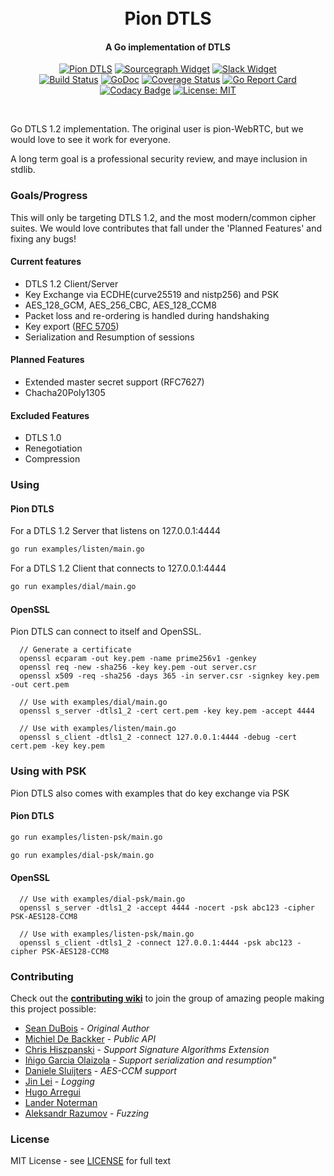 <h1 align="center">
  <br>
  Pion DTLS
  <br>
</h1>
<h4 align="center">A Go implementation of DTLS</h4>
<p align="center">
  <a href="https://pion.ly"><img src="https://img.shields.io/badge/pion-dtls-gray.svg?longCache=true&colorB=brightgreen" alt="Pion DTLS"></a>
  <a href="https://sourcegraph.com/github.com/pion/dtls/pkg/dtls?badge"><img src="https://sourcegraph.com/github.com/pion/dtls/pkg/dtls/-/badge.svg" alt="Sourcegraph Widget"></a>
  <a href="https://pion.ly/slack"><img src="https://img.shields.io/badge/join-us%20on%20slack-gray.svg?longCache=true&logo=slack&colorB=brightgreen" alt="Slack Widget"></a>
  <br>
  <a href="https://travis-ci.org/pion/dtls"><img src="https://travis-ci.org/pion/dtls.svg?branch=master" alt="Build Status"></a>
  <a href="https://godoc.org/github.com/pion/dtls"><img src="https://godoc.org/github.com/pion/dtls?status.svg" alt="GoDoc"></a>
  <a href="https://codecov.io/gh/pion/dtls"><img src="https://codecov.io/gh/pion/dtls/branch/master/graph/badge.svg" alt="Coverage Status"></a>
  <a href="https://goreportcard.com/report/github.com/pion/dtls"><img src="https://goreportcard.com/badge/github.com/pion/dtls" alt="Go Report Card"></a>
  <a href="https://www.codacy.com/app/Sean-Der/dtls"><img src="https://api.codacy.com/project/badge/Grade/18f4aec384894e6aac0b94effe51961d" alt="Codacy Badge"></a>
  <a href="LICENSE"><img src="https://img.shields.io/badge/License-MIT-yellow.svg" alt="License: MIT"></a>
</p>
<br>

Go DTLS 1.2 implementation. The original user is pion-WebRTC, but we would love to see it work for everyone.

A long term goal is a professional security review, and maye inclusion in stdlib.

### Goals/Progress
This will only be targeting DTLS 1.2, and the most modern/common cipher suites.
We would love contributes that fall under the 'Planned Features' and fixing any bugs!

#### Current features
* DTLS 1.2 Client/Server
* Key Exchange via ECDHE(curve25519 and nistp256) and PSK
* AES_128_GCM, AES_256_CBC, AES_128_CCM8
* Packet loss and re-ordering is handled during handshaking
* Key export ([RFC 5705][rfc5705])
* Serialization and Resumption of sessions

[rfc5705]: https://tools.ietf.org/html/rfc5705

#### Planned Features
* Extended master secret support (RFC7627)
* Chacha20Poly1305

#### Excluded Features
* DTLS 1.0
* Renegotiation
* Compression

### Using

#### Pion DTLS
For a DTLS 1.2 Server that listens on 127.0.0.1:4444
```sh
go run examples/listen/main.go
```

For a DTLS 1.2 Client that connects to 127.0.0.1:4444
```sh
go run examples/dial/main.go
```

#### OpenSSL
Pion DTLS can connect to itself and OpenSSL.
```
  // Generate a certificate
  openssl ecparam -out key.pem -name prime256v1 -genkey
  openssl req -new -sha256 -key key.pem -out server.csr
  openssl x509 -req -sha256 -days 365 -in server.csr -signkey key.pem -out cert.pem

  // Use with examples/dial/main.go
  openssl s_server -dtls1_2 -cert cert.pem -key key.pem -accept 4444

  // Use with examples/listen/main.go
  openssl s_client -dtls1_2 -connect 127.0.0.1:4444 -debug -cert cert.pem -key key.pem
```

### Using with PSK
Pion DTLS also comes with examples that do key exchange via PSK


#### Pion DTLS
```sh
go run examples/listen-psk/main.go
```

```sh
go run examples/dial-psk/main.go
```

#### OpenSSL
```
  // Use with examples/dial-psk/main.go
  openssl s_server -dtls1_2 -accept 4444 -nocert -psk abc123 -cipher PSK-AES128-CCM8

  // Use with examples/listen-psk/main.go
  openssl s_client -dtls1_2 -connect 127.0.0.1:4444 -psk abc123 -cipher PSK-AES128-CCM8
```

### Contributing
Check out the **[contributing wiki](https://github.com/pion/webrtc/wiki/Contributing)** to join the group of amazing people making this project possible:

* [Sean DuBois](https://github.com/Sean-Der) - *Original Author*
* [Michiel De Backker](https://github.com/backkem) - *Public API*
* [Chris Hiszpanski](https://github.com/thinkski) - *Support Signature Algorithms Extension*
* [Iñigo Garcia Olaizola](https://github.com/igolaizola) - *Support serialization and resumption"*
* [Daniele Sluijters](https://github.com/daenney) - *AES-CCM support*
* [Jin Lei](https://github.com/jinleileiking) - *Logging*
* [Hugo Arregui](https://github.com/hugoArregui)
* [Lander Noterman](https://github.com/LanderN)
* [Aleksandr Razumov](https://github.com/ernado) - *Fuzzing*

### License
MIT License - see [LICENSE](LICENSE) for full text
